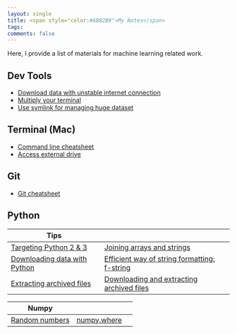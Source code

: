 ```yaml
---
layout: single
title: <span style="color:#ABB2B9">My Notes</span>
tags: 
comments: false
---
```


Here, I provide a list of materials for machine learning related work.


## Dev Tools<!--(https://github.com/upengareri/fastai_part1/tree/master/tools)-->
* [Download data with unstable internet connection](https://github.com/upengareri/fastai_part1/blob/master/tools/download_data_curlwget.md)
* [Multiply your terminal](https://github.com/upengareri/fastai_part1/blob/master/tools/basics_of_tmux.md)
* [Use symlink for managing huge dataset](https://github.com/upengareri/fastai_part1/blob/master/tools/symlink.md)


## Terminal (Mac)
* [Command line cheatsheet](https://github.com/upengareri/data_science/blob/master/notes/terminal/command_line_cheats.md)
* [Access external drive](access_external_drive)

## Git
* [Git cheatsheet](git_cheatsheet)


## Python

|Tips | | |
|-|-|-|
|[Targeting Python 2 & 3](python/targeting_python_2_3)| [Joining arrays and strings](python/joining_arrays_and_strings) |
|[Downloading data with Python](python/downloading_data) | [Efficient way of string formatting: f-string](python/f_string) |
|[Extracting archived files](python/extracting_archived_files)| [Downloading and extracting archived files](python/downloading_and_extracting)|

|Numpy | | |
|-|-|-|
|[Random numbers](python/numpy/np_random_numbers)| [ numpy.where](python/numpy/np_where) |
